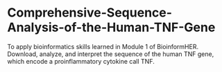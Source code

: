 # Comprehensive-Sequence-Analysis-of-the-Human-TNF-Gene
To apply bioinformatics skills learned in Module 1 of BioinformHER. Download, analyze, and interpret the sequence of the human TNF gene, which encode a proinflammatory cytokine call TNF.
